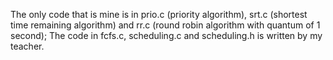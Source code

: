 The only code that is mine is in prio.c (priority algorithm), srt.c (shortest time remaining algorithm) and rr.c (round robin algorithm with quantum of 1 second); The code in fcfs.c, scheduling.c and scheduling.h is written by my teacher.